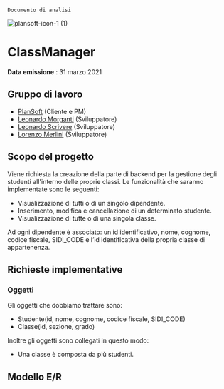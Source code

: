                                                                                                          Documento di analisi
![plansoft-icon-1 (1)](https://user-images.githubusercontent.com/51908859/113130686-a16dcf80-921c-11eb-9e65-a0821a6aab71.png)

# ClassManager

**Data emissione** : 31 marzo 2021

## Gruppo di lavoro
- [PlanSoft](https://www.plansoft.it/) (Cliente e PM)
- [Leonardo Morganti](https://github.com/Leomorga) (Sviluppatore)
- [Leonardo Scrivere](https://github.com/scrivereleonardo) (Sviluppatore)
- [Lorenzo Merlini](https://github.com/LORYMAX4) (Sviluppatore)

## Scopo del progetto
Viene richiesta la creazione della parte di backend per la gestione degli studenti all'interno delle proprie classi. Le funzionalità che saranno implementate sono le seguenti:

- Visualizzazione di tutti o di un singolo dipendente.
- Inserimento, modifica e cancellazione di un determinato studente.
- Visualizzazione di tutte o di una singola classe.

Ad ogni dipendente è associato: un id identificativo, nome, cognome, codice fiscale, SIDI_CODE e l’id identificativa della propria classe di appartenenza.

## Richieste implementative
### Oggetti
Gli oggetti che dobbiamo trattare sono:
- Studente(id, nome, cognome, codice fiscale, SIDI_CODE)
- Classe(id, sezione, grado)

Inoltre gli oggetti sono collegati in questo modo:
- Una classe è composta da più studenti.

## Modello E/R
